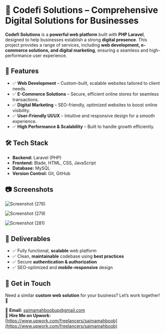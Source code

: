 # 🚀 Codefi Solutions – Comprehensive Digital Solutions for Businesses  

**Codefi Solutions** is a **powerful web platform** built with **PHP Laravel**, designed to help businesses establish a strong **digital presence**. This project provides a range of services, including **web development, e-commerce solutions, and digital marketing**, ensuring a seamless and high-performance user experience.  

## 🌟 Features  

- ✅ **Web Development** – Custom-built, scalable websites tailored to client needs.  
- ✅ **E-Commerce Solutions** – Secure, efficient online stores for seamless transactions.  
- ✅ **Digital Marketing** – SEO-friendly, optimized websites to boost online visibility.  
- ✅ **User-Friendly UI/UX** – Intuitive and responsive design for a smooth experience.  
- ✅ **High Performance & Scalability** – Built to handle growth efficiently.  

## 🛠️ Tech Stack  

- **Backend:** Laravel (PHP)  
- **Frontend:** Blade, HTML, CSS, JavaScript  
- **Database:** MySQL  
- **Version Control:** Git, GitHub  

## 📷 Screenshots  

![Screenshot (278)](https://github.com/user-attachments/assets/06c63d1b-b2be-41cd-a117-3e446e1234b6)

![Screenshot (279)](https://github.com/user-attachments/assets/afad3e8f-5c06-4175-9f05-80902c631fd5)

![Screenshot (281)](https://github.com/user-attachments/assets/81c027cb-4e87-4ff2-b30a-fb457ee36741)


## 🎯 Deliverables  

- ✅ Fully functional, **scalable** web platform  
- ✅ Clean, **maintainable** codebase using **best practices**  
- ✅ Secure **authentication & authorization**  
- ✅ SEO-optimized and **mobile-responsive** design    

## 📩 Get in Touch  

Need a similar **custom web solution** for your business? Let’s work together! 🚀  

📧 **Email:** [saimamahboobup@gmail.com](mailto:saimamahboobup@gmail.com)  
🎯 **Hire Me on Upwork:** [https://www.upwork.com/freelancers/saimamahboob](https://www.upwork.com/freelancers/saimamahboob)
